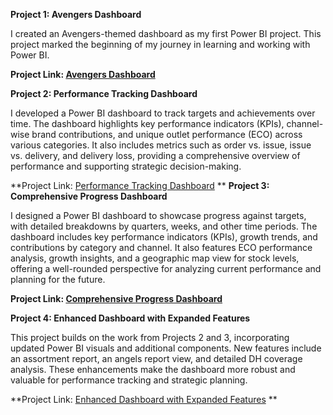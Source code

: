 **Project 1: Avengers Dashboard**

I created an Avengers-themed dashboard as my first Power BI project. This project marked the beginning of my journey in learning and working with Power BI.

**Project Link: [Avengers Dashboard](https://shorturl.at/E0s0g)**

**Project 2: Performance Tracking Dashboard**

I developed a Power BI dashboard to track targets and achievements over time. The dashboard highlights key performance indicators (KPIs), channel-wise brand contributions, and unique outlet performance (ECO) across various categories. It also includes metrics such as order vs. issue, issue vs. delivery, and delivery loss, providing a comprehensive overview of performance and supporting strategic decision-making.

**Project Link: [Performance Tracking Dashboard](https://shorturl.at/3qDii)
**
**Project 3: Comprehensive Progress Dashboard**

I designed a Power BI dashboard to showcase progress against targets, with detailed breakdowns by quarters, weeks, and other time periods. The dashboard includes key performance indicators (KPIs), growth trends, and contributions by category and channel. It also features ECO performance analysis, growth insights, and a geographic map view for stock levels, offering a well-rounded perspective for analyzing current performance and planning for the future.

**Project Link: [Comprehensive Progress Dashboard](https://shorturl.at/YX1Qx)**

**Project 4: Enhanced Dashboard with Expanded Features**

This project builds on the work from Projects 2 and 3, incorporating updated Power BI visuals and additional components. New features include an assortment report, an angels report view, and detailed DH coverage analysis. These enhancements make the dashboard more robust and valuable for performance tracking and strategic planning.

**Project Link: [Enhanced Dashboard with Expanded Features](https://shorturl.at/3Xn8i)
**
